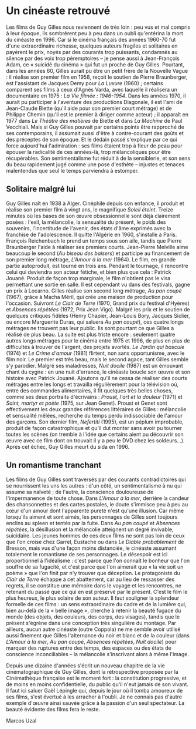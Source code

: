 # Un cinéaste retrouvé

Les films de Guy Gilles nous reviennent de très loin : peu vus et mal compris à leur époque, ils sombrèrent peu à peu dans un oubli qu'entérina la mort du cinéaste en 1996. Car si le cinéma français des années 1960-70 fut d'une extraordinaire richesse, quelques auteurs fragiles et solitaires en payèrent le prix, noyés par des courants trop puissants, condamnés au silence par des voix trop péremptoires – je pense aussi à Jean-François Adam, ce « suicidé du cinéma » qui fut un proche de Guy Gilles. Pourtant, dans les années 60, Gilles aurait pu être un petit frère de la Nouvelle Vague : il réalise son premier film en 1958, reçoit le soutien de Pierre Braunberger, est l'assistant de Jacques Demy pour _La Luxure_ (1960) ; certains comparent ses films à ceux d'Agnès Varda, avec laquelle il réalisera un documentaire en 1975 : _La Vie filmée : 1946-1954_. Dans les années 1970, il aurait pu participer à l'aventure des productions Diagonale, il est l'ami de Jean-Claude Biette (qu'il aide pour son premier court métrage) et de Philippe Chemin (qu'il est le premier à diriger comme acteur) ; il apparaît en 1977 dans _Le Théâtre des matières_ de Biette et dans _La Machine_ de Paul Vecchiali. Mais si Guy Gilles pouvait par certains points être rapproché de ses contemporains, il assumait aussi d'être à contre-courant des goûts et des préceptes de son époque. Et le dédain passé s'explique par ce qui force aujourd'hui l'admiration : ses films étaient trop à fleur de peau pour épouser la radicalité de ces années-là, trop mélancoliques pour être récupérables. Son sentimentalisme fut réduit à de la sensiblerie, et son sens du beau rapidement jugé comme une pose d'esthète – injustes et tenaces malentendus que seul le temps parviendra à estomper.

## Solitaire malgré lui

Guy Gilles naît en 1938 à Alger. Cinéphile depuis son enfance, il produit et réalise son premier film à vingt ans, le magnifique _Soleil éteint_. Treize minutes où les bases de son œuvre obsessionnelle sont déjà clairement posées : l'exil, la mélancolie, la sensualité du présent, le poids des souvenirs, l'incertitude de l'avenir, des états d'âme exprimés avec la franchise de l'adolescence. Il quitte l'Algérie en 1960, s'installe à Paris. François Reichenbach le prend un temps sous son aile, tandis que Pierre Braunberger l'aide à réaliser ses premiers courts. Jean-Pierre Melville aime beaucoup le second (_Au biseau des baisers_) et participe au financement de son premier long métrage, _L'Amour à la mer_ (1964). Le film, en grande partie autoproduit, est tourné en trois ans. Pendant le tournage, il rencontre celui qui deviendra son acteur fétiche, et bien plus que cela : Patrick Jouané. Produit de façon trop marginale, le film n'obtient pas le visa permettant une sortie en salle. Il est cependant vu dans des festivals, gagne un prix à Locarno. Gilles réalise son second long métrage, _Au pan coupé_ (1967), grâce à Macha Méril, qui crée une maison de production pour l'occasion. Suivront _Le Clair de Terre_ (1970, Grand prix du festival d'Hyères) et _Absences répétées_ (1972, Prix Jean Vigo). Malgré les prix et le soutien de quelques critiques fidèles (Henry Chapier, Jean-Louis Bory, Jacques Siclier, ou encore Marguerite Duras, qui saluera _Au pan coupé_), ces quatre longs métrages ne trouvent pas leur public. Ils sont pourtant ce que Gilles a réalisé de plus beau. La suite est plus triste encore : seulement quatre autres longs métrages pour le cinéma entre 1975 et 1996, de plus en plus de difficultés à trouver de l'argent, des projets avortés. _Le Jardin qui bascule_ (1974) et _Le Crime d'amour_ (1981) flirtent, non sans opportunisme, avec le film noir. Le premier est très beau, mais le second agace, tant Gilles semble s'y parodier. Malgré ses maladresses, _Nuit docile_ (1987) est un émouvant chant du cygne : en une nuit d'errance, le cinéaste boucle son œuvre et son histoire avec Patrick Jouané. Ajoutons qu'il ne cessa de réaliser des courts métrages entre les longs et travailla régulièrement pour la télévision où, entre des commandes alimentaires, il fit quelques très belles choses, comme ses deux portraits d'écrivains : _Proust, l'art et la douleur_ (1971) et _Saint, martyr et poète_ (1975, sur Jean Genet). Proust et Genet sont effectivement les deux grandes références littéraires de Gilles : mélancolie et sensualité mêlées, recherche du temps perdu indissociable de l'amour des garçons. Son dernier film, _Nefertiti_ (1995), est un péplum improbable, produit de façon catastrophique et qu'il dut monter sans avoir pu tourner toutes les scènes (on tremble à l'idée que certains aient pu découvrir son œuvre avec ce film dont on trouvait il y a peu le DVD chez les soldeurs...). Après cet échec, Guy Gilles meurt du sida en 1996.

## Un romantisme tranchant

Les films de Guy Gilles sont traversés par des courants contradictoires qui se nourrissent les uns les autres : d'un côté, un sentimentalisme à nu qui assume sa naïveté ; de l'autre, la conscience douloureuse de l'impermanence de toute chose. Dans _L'Amour à la mer_, derrière la candeur des chansonnettes et des cartes postales, le doute s'immisce peu à peu au cœur d'un amour dont l'apparente pureté n'est qu'une illusion. Car même lorsqu'ils aiment et sont aimés, les personnages de Gilles sont toujours enclins au spleen et tentés par la fuite. Dans _Au pan coupé_ et _Absences répétées_, la désillusion et la mélancolie atteignent un degré invivable, suicidaire. Les jeunes hommes de ces deux films ne sont pas loin de ceux que l'on croise chez Garrel, Eustache ou dans _Le Diable probablement_ de Bresson, mais vus d'une façon moins distanciée, le cinéaste assumant totalement le romantisme de ses personnages. Le désespoir est ici proportionnel à l'idéalisme : c'est parce que l'on connaît le bonheur que l'on souffre de sa fugacité, et c'est parce que l'on aimerait que « la vie soit un poème » que l'on finit par n'y trouver que déception. Le protagoniste du _Clair de Terre_ échappe à cet abattement, car au lieu de ressasser des regrets, il se constitue une mémoire dans le voyage et les rencontres, ne retenant du passé que ce qui en est préservé par le présent. C'est le film le plus heureux, le plus solaire de son auteur. Il faut souligner la splendeur formelle de ces films : un sens extraordinaire du cadre et de la lumière qui, bien au-delà de la « belle image », cherche à retenir la beauté fugace du monde (des objets, des couleurs, des corps, des visages), tandis que le présent s'égrène dans une conception très singulière du montage. Par ailleurs, aucun autre cinéaste (outre Coppola) ne me semble avoir utilisé aussi finement que Gilles l'alternance du noir et blanc et de la couleur (dans _L'Amour à la mer_, _Au pan coupé_, _Absences répétées_, _Nuit docile_) pour marquer des ruptures entre des temps, des espaces ou des états de conscience inconciliables – la mélancolie s'inscrivant alors à même l'image.

Depuis une dizaine d'années s'écrit un nouveau chapitre de la vie cinématographique de Guy Gilles, dont la rétrospective proposée par la Cinémathèque française est le moment fort : la constitution progressive, et de moins en moins confidentielle, du public qu'il n'eut jamais de son vivant. Il faut ici saluer Gaël Lépingle qui, depuis le jour où il tomba amoureux de ses films, s'est évertué à les arracher à l'oubli. Je ne connais pas d'autre exemple d'œuvre ainsi sauvée grâce à la passion d'un seul spectateur. La beauté évidente des films fera le reste.

Marcos Uzal
